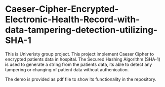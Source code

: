 # Caeser-Cipher-Encrypted-Electronic-Health-Record-with-data-tampering-detection-utilizing-SHA-1

This is Univeristy group project.
This project implement Caeser Cipher to encrypted patients data in hospital. The Secured Hashing Algorithm (SHA-1) is used to generate a string from the patients data, its able to detect any tampering or changing of patient data without authenication.

The demo is provided as pdf file to show its functionality in the repository.
